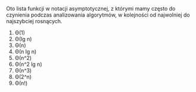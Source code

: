 Oto lista funkcji w notacji asymptotycznej, z którymi mamy często do czynienia podczas analizowania algorytmów, w kolejności od najwolniej do najszybciej rosnących.

1. Θ(1)
2. Θ(lg n)
3. Θ(n)
4. Θ(n lg n)
5. Θ(n^2)
6. Θ(n^2 lg n)
7. Θ(n^3)
8. Θ(2^n)
9. Θ(n!)
